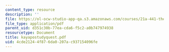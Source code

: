 ```yaml
---
content_type: resource
description: ''
file: https://ol-ocw-studio-app-qa.s3.amazonaws.com/courses/21a-441-the-conquest-of-america-spring-2004/4cde21244f876da0207ac937154096fe_kayapostudyquest.pdf
file_type: application/pdf
parent_uid: d351c30b-77ea-cda6-f5c2-a0b747974938
resourcetype: Document
title: kayapostudyquest.pdf
uid: 4cde2124-4f87-6da0-207a-c937154096fe
---
```

